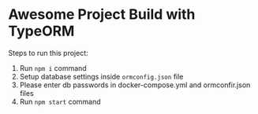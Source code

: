 # Awesome Project Build with TypeORM

Steps to run this project:

1. Run `npm i` command
2. Setup database settings inside `ormconfig.json` file
3. Please enter db passwords in docker-compose.yml and ormconfir.json files
4. Run `npm start` command